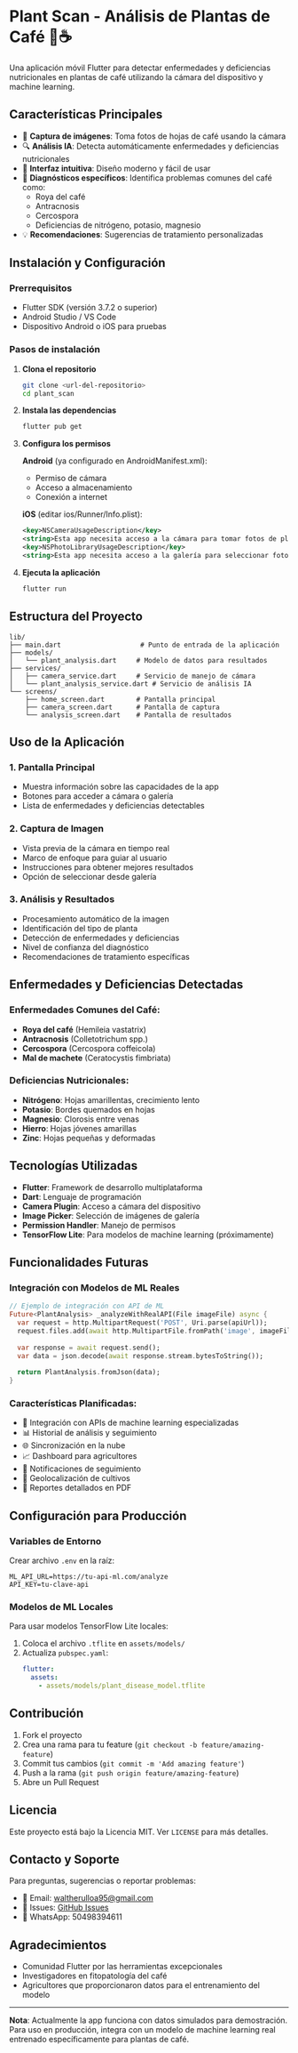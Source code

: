 # Plant Scan - Análisis de Plantas de Café 🌱☕

Una aplicación móvil Flutter para detectar enfermedades y deficiencias nutricionales en plantas de café utilizando la cámara del dispositivo y machine learning.

## Características Principales

- 📸 **Captura de imágenes**: Toma fotos de hojas de café usando la cámara
- 🔍 **Análisis IA**: Detecta automáticamente enfermedades y deficiencias nutricionales
- 📱 **Interfaz intuitiva**: Diseño moderno y fácil de usar
- 🏥 **Diagnósticos específicos**: Identifica problemas comunes del café como:
  - Roya del café
  - Antracnosis
  - Cercospora
  - Deficiencias de nitrógeno, potasio, magnesio
- 💡 **Recomendaciones**: Sugerencias de tratamiento personalizadas

## Instalación y Configuración

### Prerrequisitos

- Flutter SDK (versión 3.7.2 o superior)
- Android Studio / VS Code
- Dispositivo Android o iOS para pruebas

### Pasos de instalación

1. **Clona el repositorio**
   ```bash
   git clone <url-del-repositorio>
   cd plant_scan
   ```

2. **Instala las dependencias**
   ```bash
   flutter pub get
   ```

3. **Configura los permisos**
   
   **Android** (ya configurado en AndroidManifest.xml):
   - Permiso de cámara
   - Acceso a almacenamiento
   - Conexión a internet

   **iOS** (editar ios/Runner/Info.plist):
   ```xml
   <key>NSCameraUsageDescription</key>
   <string>Esta app necesita acceso a la cámara para tomar fotos de plantas</string>
   <key>NSPhotoLibraryUsageDescription</key>
   <string>Esta app necesita acceso a la galería para seleccionar fotos</string>
   ```

4. **Ejecuta la aplicación**
   ```bash
   flutter run
   ```

## Estructura del Proyecto

```
lib/
├── main.dart                    # Punto de entrada de la aplicación
├── models/
│   └── plant_analysis.dart     # Modelo de datos para resultados
├── services/
│   ├── camera_service.dart     # Servicio de manejo de cámara
│   └── plant_analysis_service.dart # Servicio de análisis IA
└── screens/
    ├── home_screen.dart        # Pantalla principal
    ├── camera_screen.dart      # Pantalla de captura
    └── analysis_screen.dart    # Pantalla de resultados
```

## Uso de la Aplicación

### 1. Pantalla Principal
- Muestra información sobre las capacidades de la app
- Botones para acceder a cámara o galería
- Lista de enfermedades y deficiencias detectables

### 2. Captura de Imagen
- Vista previa de la cámara en tiempo real
- Marco de enfoque para guiar al usuario
- Instrucciones para obtener mejores resultados
- Opción de seleccionar desde galería

### 3. Análisis y Resultados
- Procesamiento automático de la imagen
- Identificación del tipo de planta
- Detección de enfermedades y deficiencias
- Nivel de confianza del diagnóstico
- Recomendaciones de tratamiento específicas

## Enfermedades y Deficiencias Detectadas

### Enfermedades Comunes del Café:
- **Roya del café** (Hemileia vastatrix)
- **Antracnosis** (Colletotrichum spp.)
- **Cercospora** (Cercospora coffeicola)
- **Mal de machete** (Ceratocystis fimbriata)

### Deficiencias Nutricionales:
- **Nitrógeno**: Hojas amarillentas, crecimiento lento
- **Potasio**: Bordes quemados en hojas
- **Magnesio**: Clorosis entre venas
- **Hierro**: Hojas jóvenes amarillas
- **Zinc**: Hojas pequeñas y deformadas

## Tecnologías Utilizadas

- **Flutter**: Framework de desarrollo multiplataforma
- **Dart**: Lenguaje de programación
- **Camera Plugin**: Acceso a cámara del dispositivo
- **Image Picker**: Selección de imágenes de galería
- **Permission Handler**: Manejo de permisos
- **TensorFlow Lite**: Para modelos de machine learning (próximamente)

## Funcionalidades Futuras

### Integración con Modelos de ML Reales
```dart
// Ejemplo de integración con API de ML
Future<PlantAnalysis> _analyzeWithRealAPI(File imageFile) async {
  var request = http.MultipartRequest('POST', Uri.parse(apiUrl));
  request.files.add(await http.MultipartFile.fromPath('image', imageFile.path));
  
  var response = await request.send();
  var data = json.decode(await response.stream.bytesToString());
  
  return PlantAnalysis.fromJson(data);
}
```

### Características Planificadas:
- 🔗 Integración con APIs de machine learning especializadas
- 📊 Historial de análisis y seguimiento
- 🌐 Sincronización en la nube
- 📈 Dashboard para agricultores
- 🔔 Notificaciones de seguimiento
- 📍 Geolocalización de cultivos
- 📝 Reportes detallados en PDF

## Configuración para Producción

### Variables de Entorno
Crear archivo `.env` en la raíz:
```
ML_API_URL=https://tu-api-ml.com/analyze
API_KEY=tu-clave-api
```

### Modelos de ML Locales
Para usar modelos TensorFlow Lite locales:
1. Coloca el archivo `.tflite` en `assets/models/`
2. Actualiza `pubspec.yaml`:
   ```yaml
   flutter:
     assets:
       - assets/models/plant_disease_model.tflite
   ```

## Contribución

1. Fork el proyecto
2. Crea una rama para tu feature (`git checkout -b feature/amazing-feature`)
3. Commit tus cambios (`git commit -m 'Add amazing feature'`)
4. Push a la rama (`git push origin feature/amazing-feature`)
5. Abre un Pull Request

## Licencia

Este proyecto está bajo la Licencia MIT. Ver `LICENSE` para más detalles.

## Contacto y Soporte

Para preguntas, sugerencias o reportar problemas:
- 📧 Email: waltherulloa95@gmail.com
- 🐛 Issues: [GitHub Issues](link-to-issues)
- 📱 WhatsApp: 50498394611

## Agradecimientos

- Comunidad Flutter por las herramientas excepcionales
- Investigadores en fitopatología del café
- Agricultores que proporcionaron datos para el entrenamiento del modelo

---

**Nota**: Actualmente la app funciona con datos simulados para demostración. Para uso en producción, integra con un modelo de machine learning real entrenado específicamente para plantas de café.
